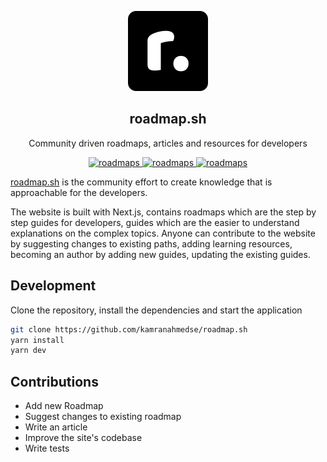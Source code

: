 <p align="center">
  <img src="public/brand.png" height="128">
  <h2 align="center">roadmap.sh</h2>
  <p align="center">Community driven roadmaps, articles and resources for developers<p>
  <p align="center">
    <a href="https://roadmap.sh/guides">
    	<img src="https://img.shields.io/badge/-Guides-0a0a0a.svg?style=flat&colorA=0a0a0a" alt="roadmaps" />
    </a>
    <a href="https://roadmap.sh/roadmaps">
    	<img src="https://img.shields.io/badge/-Roadmaps-0a0a0a.svg?style=flat&colorA=0a0a0a" alt="roadmaps" />
    </a>
    <a href="./contributing/guide.md">
    	<img src="https://img.shields.io/badge/%E2%9D%A4-Contribute-0a0a0a.svg?style=flat&colorA=0a0a0a" alt="roadmaps" />
    </a>
  </p>
</p>

[roadmap.sh](https://roadmap.sh) is the community effort to create knowledge that is approachable for the developers. 

The website is built with Next.js, contains roadmaps which are the step by step guides for developers, guides which are the easier to understand explanations on the complex topics. Anyone can contribute to the website by suggesting changes to existing paths, adding learning resources, becoming an author by adding new guides, updating the existing guides.

## Development

Clone the repository, install the dependencies and start the application

```bash
git clone https://github.com/kamranahmedse/roadmap.sh
yarn install
yarn dev
```

## Contributions

* Add new Roadmap
* Suggest changes to existing roadmap
* Write an article
* Improve the site's codebase
* Write tests

